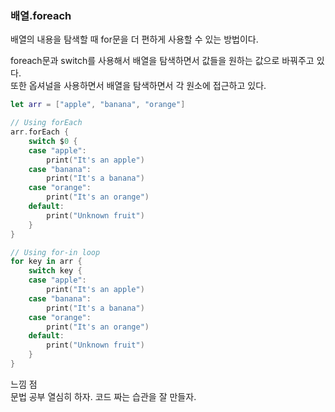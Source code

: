 ### 배열.foreach
배열의 내용을 탐색할 때 for문을 더 편하게 사용할 수 있는 방법이다.

foreach문과 switch를 사용해서 배열을 탐색하면서 값들을 원하는 값으로 바꿔주고 있다.<br>
또한 옵셔널을 사용하면서 배열을 탐색하면서 각 원소에 접근하고 있다.
```swift
let arr = ["apple", "banana", "orange"]

// Using forEach
arr.forEach {
    switch $0 {
    case "apple":
        print("It's an apple")
    case "banana":
        print("It's a banana")
    case "orange":
        print("It's an orange")
    default:
        print("Unknown fruit")
    }
}

// Using for-in loop
for key in arr {
    switch key {
    case "apple":
        print("It's an apple")
    case "banana":
        print("It's a banana")
    case "orange":
        print("It's an orange")
    default:
        print("Unknown fruit")
    }
}
```

느낌 점<br>
문법 공부 열심히 하자. 코드 짜는 습관을 잘 만들자. 
